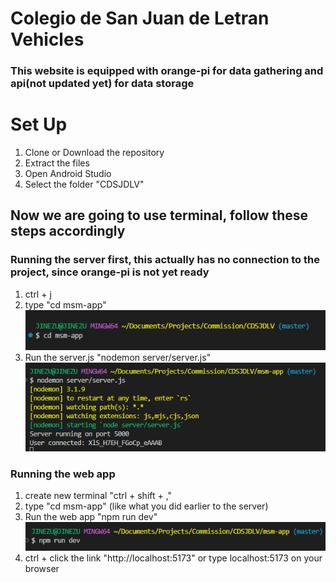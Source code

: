# Colegio de San Juan de Letran Vehicles

### This website is equipped with orange-pi for data gathering and api(not updated yet) for data storage

# Set Up

1. Clone or Download the repository
2. Extract the files 
3. Open Android Studio
4. Select the folder "CDSJDLV"


## Now we are going to use terminal, follow these steps accordingly 

### Running the server first, this actually has no connection to the project, since orange-pi is not yet ready

1. ctrl + j
2. type "cd msm-app"
![cdDemo](./msm-app/src/components/dashboard/images/cdDemo.png)
3. Run the server.js "nodemon server/server.js"
![serverDemo](./msm-app/src/components/dashboard/images/serverDemo.png)

### Running the web app
1. create new terminal "ctrl + shift + ,"
2. type "cd msm-app" (like what you did earlier to the server)
3. Run the web app "npm run dev"
![runDevDemo](./msm-app/src/components/dashboard/images/runDevDemo.png)
4. ctrl + click the link "http://localhost:5173" or type localhost:5173 on your browser




